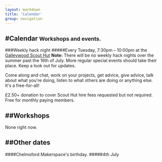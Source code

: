 ```yaml
---
layout: markdown
title: 'Calendar'
group: navigation
---
```


#Calendar <small>Workshops and events.</small>
---

###Weekly hack night
#####Every Tuesday, 7:30pm – 10:00pm at the [<span class="label">Galleywood Scout Hut</span>](/contact) 
**Note:** There will be no weekly hack nights over the summer past the 16th of July. More regular special events should take their place. Keep a look out for updates.

Come along and chat, work on your projects, get advice, give advice, talk about what you're doing, listen to what others are doing or anything else. It's a free-for-all!

£2.50+ donation to cover Scout Hut hire fees requested but not required.  
Free for monthly paying members.

##Workshops
---

None right now.

##Other dates
---
####Chelmsford Makerspace's birthday.
#####4th July